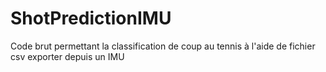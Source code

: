 # ShotPredictionIMU
 Code brut permettant la classification de coup au tennis à l'aide de fichier csv exporter depuis un IMU